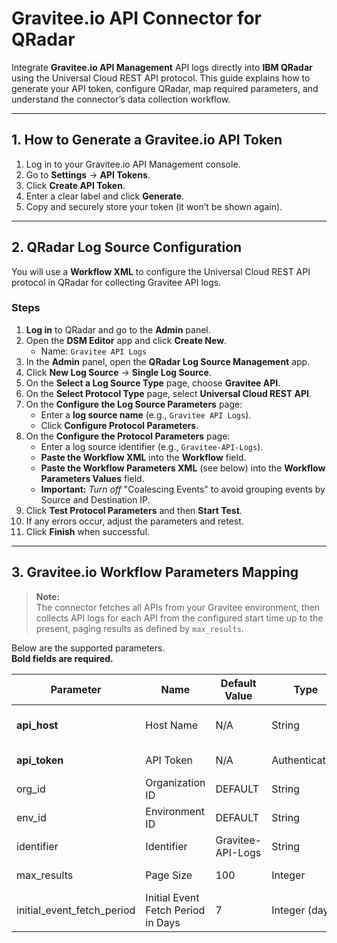 # Gravitee.io API Connector for QRadar

Integrate **Gravitee.io API Management** API logs directly into **IBM QRadar** using the Universal Cloud REST API protocol. This guide explains how to generate your API token, configure QRadar, map required parameters, and understand the connector’s data collection workflow.

---

## 1. How to Generate a Gravitee.io API Token

1. Log in to your Gravitee.io API Management console.
2. Go to **Settings** → **API Tokens**.
3. Click **Create API Token**.
4. Enter a clear label and click **Generate**.
5. Copy and securely store your token (it won’t be shown again).

---

## 2. QRadar Log Source Configuration

You will use a **Workflow XML** to configure the Universal Cloud REST API protocol in QRadar for collecting Gravitee API logs.

### Steps

1. **Log in** to QRadar and go to the **Admin** panel.
2. Open the **DSM Editor** app and click **Create New**.  
   - Name: `Gravitee API Logs`
3. In the **Admin** panel, open the **QRadar Log Source Management** app.
4. Click **New Log Source** → **Single Log Source**.
5. On the **Select a Log Source Type** page, choose **Gravitee API**.
6. On the **Select Protocol Type** page, select **Universal Cloud REST API**.
7. On the **Configure the Log Source Parameters** page:
    - Enter a **log source name** (e.g., `Gravitee API Logs`).
    - Click **Configure Protocol Parameters**.
8. On the **Configure the Protocol Parameters** page:
    - Enter a log source identifier (e.g., `Gravitee-API-Logs`).
    - **Paste the Workflow XML** into the **Workflow** field.
    - **Paste the Workflow Parameters XML** (see below) into the **Workflow Parameters Values** field.
    - **Important:** *Turn off* "Coalescing Events" to avoid grouping events by Source and Destination IP.
9. Click **Test Protocol Parameters** and then **Start Test**.
10. If any errors occur, adjust the parameters and retest.
11. Click **Finish** when successful.

---

## 3. Gravitee.io Workflow Parameters Mapping

> **Note:**  
> The connector fetches all APIs from your Gravitee environment, then collects API logs for each API from the configured start time up to the present, paging results as defined by `max_results`.


Below are the supported parameters.  
**Bold fields are required.**

| Parameter                   | Name                    | Default Value | Type            | Required | Description                                                                                      |
|-----------------------------|-------------------------|---------------|-----------------|----------|--------------------------------------------------------------------------------------------------|
| **api_host**                | Host Name               | N/A           | String          | True     | Gravitee API Management host URL (e.g., `https://apim.company.com/management`)|
| **api_token**               | API Token               | N/A           | Authentication  | True     | API token for accessing Gravitee API logs.                                                       |
| org_id                      | Organization ID         | DEFAULT       | String          | False    | Organization ID (`DEFAULT` by default).                                                          |
| env_id                      | Environment ID          | DEFAULT       | String          | False    | Environment ID (`DEFAULT` by default).                                                           |
| identifier                  | Identifier              | Gravitee-API-Logs | String      | False    | Unique log source identifier for QRadar.                                                         |
| max_results                 | Page Size               | 100           | Integer         | False    | Maximum number of API logs to retrieve per poll.                                                 |
| initial_event_fetch_period  | Initial Event Fetch Period in Days | 7 | Integer (days)  | False    | How many days back to fetch API logs on first collection (default: 7 days).                      |

